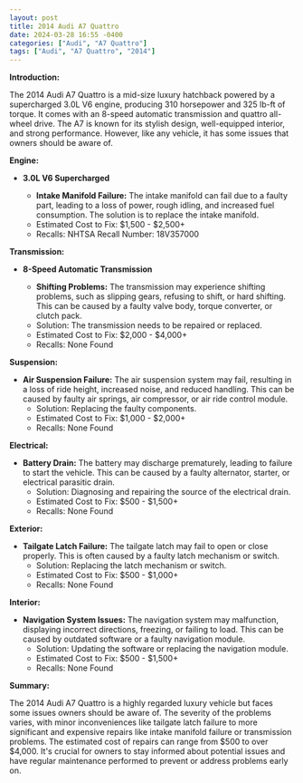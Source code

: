 ```yaml
---
layout: post
title: 2014 Audi A7 Quattro
date: 2024-03-28 16:55 -0400
categories: ["Audi", "A7 Quattro"]
tags: ["Audi", "A7 Quattro", "2014"]
---
```

**Introduction:**

The 2014 Audi A7 Quattro is a mid-size luxury hatchback powered by a supercharged 3.0L V6 engine, producing 310 horsepower and 325 lb-ft of torque. It comes with an 8-speed automatic transmission and quattro all-wheel drive. The A7 is known for its stylish design, well-equipped interior, and strong performance. However, like any vehicle, it has some issues that owners should be aware of.

**Engine:**

* **3.0L V6 Supercharged**

    * **Intake Manifold Failure:** The intake manifold can fail due to a faulty part, leading to a loss of power, rough idling, and increased fuel consumption. The solution is to replace the intake manifold.
    * Estimated Cost to Fix: $1,500 - $2,500+
    * Recalls: NHTSA Recall Number: 18V357000

**Transmission:**

* **8-Speed Automatic Transmission**

    * **Shifting Problems:** The transmission may experience shifting problems, such as slipping gears, refusing to shift, or hard shifting. This can be caused by a faulty valve body, torque converter, or clutch pack.
    * Solution: The transmission needs to be repaired or replaced.
    * Estimated Cost to Fix: $2,000 - $4,000+
    * Recalls: None Found

**Suspension:**

* **Air Suspension Failure:** The air suspension system may fail, resulting in a loss of ride height, increased noise, and reduced handling. This can be caused by faulty air springs, air compressor, or air ride control module.
    * Solution: Replacing the faulty components.
    * Estimated Cost to Fix: $1,000 - $2,000+
    * Recalls: None Found

**Electrical:**

* **Battery Drain:** The battery may discharge prematurely, leading to failure to start the vehicle. This can be caused by a faulty alternator, starter, or electrical parasitic drain.
    * Solution: Diagnosing and repairing the source of the electrical drain.
    * Estimated Cost to Fix: $500 - $1,500+
    * Recalls: None Found

**Exterior:**

* **Tailgate Latch Failure:** The tailgate latch may fail to open or close properly. This is often caused by a faulty latch mechanism or switch.
    * Solution: Replacing the latch mechanism or switch.
    * Estimated Cost to Fix: $500 - $1,000+
    * Recalls: None Found

**Interior:**

* **Navigation System Issues:** The navigation system may malfunction, displaying incorrect directions, freezing, or failing to load. This can be caused by outdated software or a faulty navigation module.
    * Solution: Updating the software or replacing the navigation module.
    * Estimated Cost to Fix: $500 - $1,500+
    * Recalls: None Found

**Summary:**

The 2014 Audi A7 Quattro is a highly regarded luxury vehicle but faces some issues owners should be aware of. The severity of the problems varies, with minor inconveniences like tailgate latch failure to more significant and expensive repairs like intake manifold failure or transmission problems. The estimated cost of repairs can range from $500 to over $4,000. It's crucial for owners to stay informed about potential issues and have regular maintenance performed to prevent or address problems early on.
